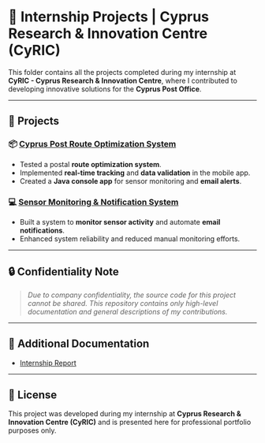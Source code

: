 # 🚀 Internship Projects | Cyprus Research & Innovation Centre (CyRIC)

This folder contains all the projects completed during my internship at **CyRIC - Cyprus Research & Innovation Centre**, where I contributed to developing innovative solutions for the **Cyprus Post Office**.

---

## 📂 Projects

### 📦 [Cyprus Post Route Optimization System](https://github.com/grp2002/portofolio/tree/main/Internship/Cyprus%20Post%20Route%20Optimization)  
- Tested a postal **route optimization system**.  
- Implemented **real-time tracking** and **data validation** in the mobile app.  
- Created a **Java console app** for sensor monitoring and **email alerts**.

### 💻 [Sensor Monitoring & Notification System](https://github.com/grp2002/portofolio/tree/main/Internship/Sensor%20Monitoring%20and%20Notification%20System)  
- Built a system to **monitor sensor activity** and automate **email notifications**.  
- Enhanced system reliability and reduced manual monitoring efforts.

---
## 🔒 Confidentiality Note

> *Due to company confidentiality, the source code for this project cannot be shared. This repository contains only high-level documentation and general descriptions of my contributions.*

---
## 📄 Additional Documentation

- [Internship Report](https://github.com/grp2002/portofolio/blob/main/Internship/GregorisPaphiti_InternReport%20(1).PDF)

---
## 📄 License

This project was developed during my internship at **Cyprus Research & Innovation Centre (CyRIC)** and is presented here for professional portfolio purposes only.
